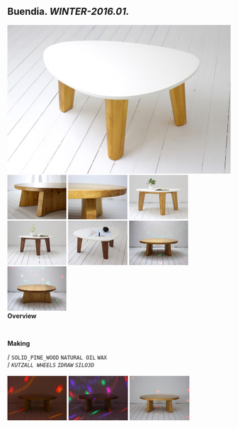
## Buendia. _WINTER-2016.01._  
![Buendia](/projects/Buendia/100.jpg)<a href="https://ewwgene.github.io/projects/Buendia/102.jpg"><img src="/projects/Buendia/102.jpg" height="100"></a> <a href="https://ewwgene.github.io/projects/Buendia/104.jpg"><img src="/projects/Buendia/104.jpg" height="100"></a> <a href="https://ewwgene.github.io/projects/Buendia/110.jpg"><img src="/projects/Buendia/110.jpg" height="100"></a> <a href="https://ewwgene.github.io/projects/Buendia/111.jpg"><img src="/projects/Buendia/111.jpg" height="100"></a> <a href="https://ewwgene.github.io/projects/Buendia/112.jpg"><img src="/projects/Buendia/112.jpg" height="100"></a> <a href="https://ewwgene.github.io/projects/Buendia/120.jpg"><img src="/projects/Buendia/120.jpg" height="100"></a> <a href="https://ewwgene.github.io/projects/Buendia/121.jpg"><img src="/projects/Buendia/121.jpg" height="100"></a>   
**Overview**  
  
<br>
  
**Making**  
  
/
`SOLID_PINE_WOOD` `NATURAL OIL` `WAX`   
/
_`KUTZALL WHEELS`_ _`IDRAW`_ _`SILO3D`_   
<br>
<a href="https://ewwgene.github.io/projects/Buendia/311.jpg"><img src="/projects/Buendia/311.jpg" height="100"></a> <a href="https://ewwgene.github.io/projects/Buendia/312.jpg"><img src="/projects/Buendia/312.jpg" height="100"></a> <a href="https://ewwgene.github.io/projects/Buendia/323.jpg"><img src="/projects/Buendia/323.jpg" height="100"></a> 
